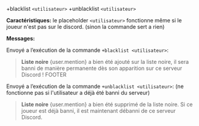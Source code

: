 +blacklist `<utilisateur>`
+unblacklist `<utilisateur>`

**Caractéristiques:**
le placeholder `<utilisateur>` fonctionne même si le joueur n'est pas sur le discord. (sinon la commande sert a rien)

**Messages:**

Envoyé a l’exécution de la commande `+blacklist <utilisateur>`:
> **Liste noire**
> {user.mention} a bien été ajouté sur la liste noire,
> il sera banni de manière permanente dès son apparition sur ce serveur Discord !
> FOOTER

Envoyé a l’exécution de la commande `+unblacklist <utilisateur>`: (ne fonctionne pas si l'utilisateur a déjà été banni du serveur)
> **Liste noire**
> {user.mention} a bien été supprimé de la liste noire.
> Si ce joueur est déjà banni, il est maintenant débanni de ce serveur Discord.